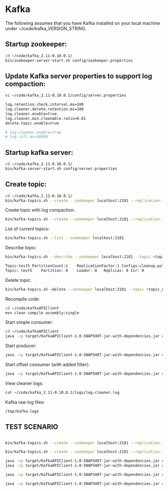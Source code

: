 # Kafka

The following assumes that you have Kafka installed on your local machine under ~/code/kafka_VERSION_STRING.

## Startup zookeeper:

```bash
cd ~/code/kafka_2.11-0.10.0.1/
bin/zookeeper-server-start.sh config/zookeeper.properties
```

## Update Kafka server properties to support log compaction:

```bash
vi ~/code/kafka_2.11-0.10.0.1/config/server.properties

log.retention.check.interval.ms=100
log.cleaner.delete.retention.ms=100
log.cleaner.enable=true
log.cleaner.min.cleanable.ratio=0.01
delete.topic.enable=true

# log.cleaner.enable=true
# log.roll.ms=30000
```

## Startup kafka server:

```bash
cd ~/code/kafka_2.11-0.10.0.1/
bin/kafka-server-start.sh config/server.properties
```

## Create topic:

```bash
cd ~/code/kafka_2.11-0.10.0.1/
bin/kafka-topics.sh --create --zookeeper localhost:2181 --replication-factor 1 --partitions 1 --topic <topic_name>
```

Create topic with log compaction:

```bash
bin/kafka-topics.sh --create --zookeeper localhost:2181 --replication-factor 1 --partitions 1 --topic <topic_name> --config cleanup.policy=compact --config min.cleanable.dirty.ratio=0.01 --config segment.ms=100 --config delete.retention.ms=100
```

List of current topics:

```bash
bin/kafka-topics.sh --list --zookeeper localhost:2181
```

Describe topic:

```bash
bin/kafka-topics.sh --describe --zookeeper localhost:2181 --topic <topic_name>

Topic:test5	PartitionCount:1	ReplicationFactor:1	Configs:cleanup.policy=compact
Topic: test5	Partition: 0	Leader: 0	Replicas: 0	Isr: 0
```

Delete topic:

```bash
bin/kafka-topics.sh —delete --zookeeper localhost:2181 --topic <topic_name>
```

Recompile code:

```bash
cd ~/code/kafkaAPIClient
mvn clean compile assembly:single
```

Start simple consumer:

```bash
cd ~/code/kafkaAPIClient
java -cp target/KafkaAPIClient-1.0-SNAPSHOT-jar-with-dependencies.jar com.spnotes.kafka.simple.Consumer <topic_name> group1
```

Start producer:

```bash
java -cp target/KafkaAPIClient-1.0-SNAPSHOT-jar-with-dependencies.jar com.spnotes.kafka.simple.Producer <topic_name> <noOfDistinctKeys> <noOfMessages> <messageDelayInMillis>
```

Start offset consumer (with added filter):

```bash
java -cp target/KafkaAPIClient-1.0-SNAPSHOT-jar-with-dependencies.jar com.spnotes.kafka.offset.Consumer <topicName> group1 <startingOffset> <keyFilter>
```

View cleaner logs:

```bash
cat ~/code/kafka_2.11-0.10.0.1/logs/log-cleaner.log
```

Kafka raw log files:

```bash
/tmp/kafka-logs
```

## TEST SCENARIO

```bash

bin/kafka-topics.sh --create --zookeeper localhost:2181 --replication-factor 1 --partitions 1 --topic rolling

bin/kafka-topics.sh --create --zookeeper localhost:2181 --replication-factor 1 --partitions 1 --topic lastKey --config cleanup.policy=compact --config min.cleanable.dirty.ratio=0.01 --config segment.ms=100 --config delete.retention.ms=100

java -cp target/KafkaAPIClient-1.0-SNAPSHOT-jar-with-dependencies.jar com.spnotes.kafka.offset.Consumer rolling group1 0 key
java -cp target/KafkaAPIClient-1.0-SNAPSHOT-jar-with-dependencies.jar com.spnotes.kafka.offset.Consumer lastKey group2 0 key

java -cp target/KafkaAPIClient-1.0-SNAPSHOT-jar-with-dependencies.jar com.spnotes.kafka.simple.Producer 5 200 10 rolling lastKey

java -cp target/KafkaAPIClient-1.0-SNAPSHOT-jar-with-dependencies.jar com.spnotes.kafka.offset.Consumer lastKey group3 0 key
```
